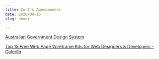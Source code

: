 ```yaml
---
title: Curt's Awesomeness
date: 2020-04-16
slug: about

---
```

[Australian Government Design System](https://designsystem.gov.au/components/)

[Top 15 Free Web Page Wireframe Kits for Web Designers & Developers - Colorlib](https://colorlib.com/wp/free-web-page-wireframe-kits/)